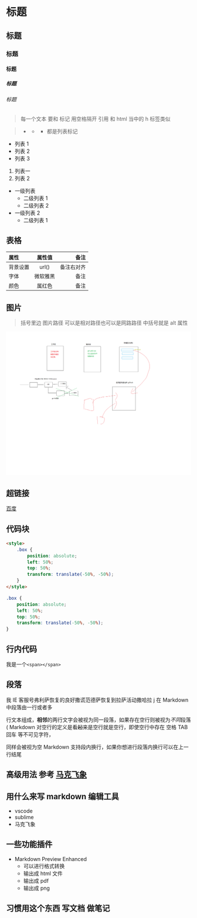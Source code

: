 # 标题

## 标题

### 标题

#### 标题

##### 标题

###### 标题

> 每一个文本 要和 标记 用空格隔开
> 引用
> 和 html 当中的 h 标签类似

> -   -   -   都是列表标记

-   列表 1
-   列表 2
-   列表 3

1. 列表一
2. 列表 2

-   一级列表
    -   二级列表 1
    -   二级列表 2
-   一级列表 2
    -   二级列表 1

## 表格

| 属性     |  属性值  |       备注 |
| :------- | :------: | ---------: |
| 背景设置 |  url()   | 备注右对齐 |
| 字体     | 微软雅黑 |       备注 |
| 颜色     |  属红色  |       备注 |

## 图片

> 括号里边 图片路径 可以是相对路径也可以是网路路径 中括号就是 alt 属性

![图片未找到](无标题.png)

## 超链接

[百度](https://www.mi.com/)

## 代码块

```html
<style>
	.box {
		position: absolute;
		left: 50%;
		top: 50%;
		transform: translate(-50%, -50%);
	}
</style>
```

```css
.box {
	position: absolute;
	left: 50%;
	top: 50%;
	transform: translate(-50%, -50%);
}
```

## 行内代码

我是一个`<span></span>`

## 段落

我 IE 客服号弗利萨恢复的良好撒谎范德萨恢复到拉萨活动撒哈拉 j 在 Markdown 中段落由一行或者多

行文本组成，**相邻**的两行文字会被视为同一段落，如果存在空行则被视为*不同*段落( Markdown 对空行的定义是看~~起来~~是空行就是空行，即使空行中存在 空格 TAB 回车 等不可见字符，

同样会被视为空 Markdown 支持段内换行，如果你想进行段落内换行可以在上一行结尾

## 高级用法 参考 [马克飞象](https://maxiang.io/)

## 用什么来写 markdown 编辑工具

-   vscode
-   sublime
-   马克飞象

## 一些功能插件

-   Markdown Preview Enhanced
    -   可以进行格式转换
    -   输出成 html 文件
    -   输出成 pdf
    -   输出成 png

## 习惯用这个东西 写文档 做笔记
